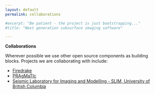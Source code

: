 ```yaml
---
layout: default
permalink: collaborations

#excerpt: "Be patient - the project is just bootstrapping..."
#title: "Next generation subsurface imaging software"

---
```


**Collaborations**

Wherever possible we use other open source components as building blocks.
Projects we are collaborating with include:

* [Firedrake](http://www.firedrakeproject.org)
* [PRAgMaTIc](https://github.com/ggorman/pragmatic)
* [Seismic Laboratory for Imaging and Modelling - SLIM, University of British Columbia](https://www.slim.eos.ubc.ca/)
